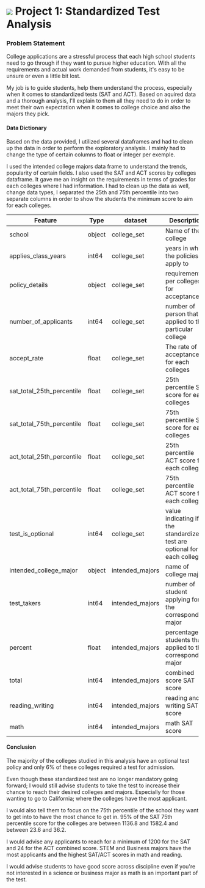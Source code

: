 # ![](https://ga-dash.s3.amazonaws.com/production/assets/logo-9f88ae6c9c3871690e33280fcf557f33.png) Project 1: Standardized Test Analysis


### Problem Statement


College applications are a stressful process that each high school students need to go through if they want to pursue higher education. With all the requirements and actual work demanded from students, it's easy to be unsure or even a little bit lost.

My job is to guide students, help them understand the process, especially when it comes to standardized tests (SAT and ACT).
Based on aquired data and a thorough analysis, I'll explain to them all they need to do in order to meet their own expectation when it comes to college choice and also the majors they pick.

#### Data Dictionary 

Based on the data provided, I utilized several dataframes and had to clean up the data in order to perform the exploratory analysis. I mainly had to change the type of certain columns to float or integer per exemple. 

I used the intended college majors data frame to understand the trends, popularity of certain fields. I also used the SAT and ACT scores by colleges dataframe. It gave me an insight on the requirements in terms of grades for each colleges where I had information. I had to clean up the data as well, change data types, I separated the 25th and 75th percentile into two separate columns in order to show the students the minimum score to aim for each colleges.



|Feature     | Type      | dataset   | Description          |
|------------|-----------|-----------|----------------------|
|  school    | object    | college_set | Name of the college| 
  applies_class_years | int64 |  college_set | years in which the policies apply to 
  policy_details | object | college_set | requirements per colleges for acceptance
  number_of_applicants | int64 | college_set | number of person that applied to this particular college
  accept_rate | float | college_set | The rate of acceptance for each colleges
  sat_total_25th_percentile | float | college_set |25th percentile SAT score for each colleges
  sat_total_75th_percentile | float |college_set |75th percentile SAT score for each colleges
  act_total_25th_percentile | float | college_set |25th percentile ACT score for each colleges
  act_total_75th_percentile	| float | college_set |75th percentile ACT score for each colleges
  test_is_optional | int64 | college_set | value indicating if the standardized test are optional for each college
  intended_college_major | object | intended_majors |name of college major
  test_takers | int64 | intended_majors | number of student applying for the corresponding major
  percent | float | intended_majors | percentage of students that applied to the corresponding major
  total | int64 | intended_majors | combined score SAT score
  reading_writing | int64 | intended_majors | reading and writing SAT score 
  math | int64 | intended_majors | math SAT score 




#### Conclusion

The majority of the colleges studied in this analysis have an optional test policy and only 6% of these colleges required a test for admission.

Even though these standardized test are no longer mandatory going forward; I would still advise students to take the test to increase their chance to reach their desired colleges and majors. Especially for those wanting to go to California; where the colleges have the most applicant.

I would also tell them to focus on the 75th percentile of the school they want to get into to have the most chance to get in. 95% of the SAT 75th percentile score for the colleges are between 1136.8 and 1582.4 and between 23.6 and 36.2.

I would advise any applicants to reach for a minimum of 1200 for the SAT and 24 for the ACT combined score. STEM and Business majors have the most applicants and the highest SAT/ACT scores in math and reading.

I would advise students to have good score across discipline even if you're not interested in a science or business major as math is an important part of the test.
